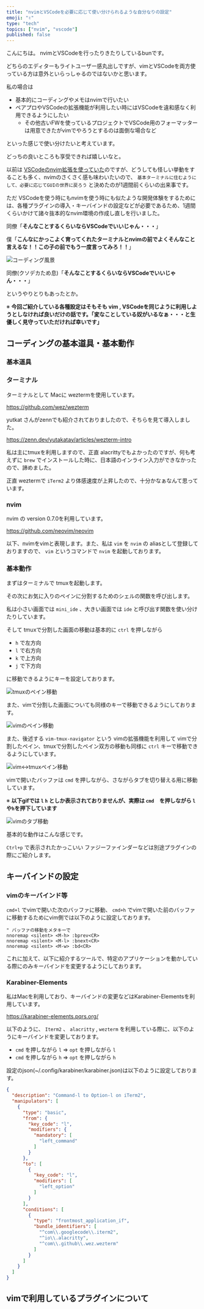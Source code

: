 ```yaml
---
title: "nvimとVSCodeを必要に応じて使い分けられるような自分なりの設定"
emoji: "✌️"
type: "tech"
topics: ["nvim", "vscode"]
published: false
---
```


こんにちは。
nvimとVSCodeを行ったりきたりしているbunです。

どちらのエディターもライトユーザー感丸出しですが、vimとVSCodeを両方使っている方は意外といらっしゃるのではないかと思います。

私の場合は

- 基本的にコーディングやメモはnvimで行いたい
- ペアプロやVSCodeの拡張機能が利用したい時にはVSCodeを違和感なく利用できるようにしたい
  - その他古いFWを使っているプロジェクトでVSCode用のフォーマッターは用意できたがvimでやろうとするのは面倒な場合など

といった感じで使い分けたいと考えています。

どっちの良いところも享受できれば嬉しいなと。

以前は [VSCodeのnvim拡張を使っていた](https://zenn.dev/bun913/articles/02785aed0ba50e)のですが、どうしても怪しい挙動をすることも多く、nvimのさくさく感も味わいたいので、 `基本ターミナルに住むようにして、必要に応じてGUIの世界に戻ろう` と決めたのが1週間前くらいの出来事です。

ただ VSCodeを使う時にもnvimを使う時にも似たような開発体験をするためには、各種プラグインの導入・キーバインドの設定などが必要であるため、1週間くらいかけて諸々抜本的なnvim環境の作成し直しを行いました。

同僚「**そんなことするくらいならVSCodeでいいじゃん・・・**」

僕「**こんなにかっこよく育ってくれたターミナルとnvimの前でよくそんなこと言えるな！！この子の前でもう一度言ってみろ！！**」

![コーディング風景](/images/nvim/terminal.jpeg)

同僚(クソデカため息)「**そんなことするくらいならVSCodeでいいじゃん・・・**」

というやりとりもあったとか。

※ **今回ご紹介している各種設定はそもそも vim , VSCodeを同じように利用しようとしなければ良いだけの話です。「変なことしている奴がいるなぁ・・・と生優しく見守っていただければ幸いです」**

## コーディングの基本道具・基本動作

### 基本道具

### ターミナル

ターミナルとして Macに weztermを使用しています。

https://github.com/wez/wezterm

yutkat さんがzennでも紹介されておりましたので、そちらを見て導入しました。

https://zenn.dev/yutakatay/articles/wezterm-intro

私は主にtmuxを利用しますので、正直 alacrittyでもよかったのですが、何も考えずに `brew` でインストールした時に、日本語のインライン入力ができなかったので、諦めました。

正直 weztermで `iTerm2` より体感速度が上昇したので、十分かなぁなんて思っています。

### nvim

nvim の version 0.7.0を利用しています。

https://github.com/neovim/neovim

以下、nvimをvimと表現します。また、私は `vim` を `nvim` の aliasとして登録しておりますので、 `vim` というコマンドで `nvim` を起動しております。

### 基本動作

まずはターミナルで tmuxを起動します。

その次にお気に入りのペインに分割するためのシェルの関数を呼び出します。

私は小さい画面では `mini_ide` 、大きい画面では `ide` と呼び出す関数を使い分けたりしています。

そして tmuxで分割した画面の移動は基本的に `ctrl` を押しながら

- `h` で左方向
- `l` で右方向
- `k` で上方向
- `j` で下方向

に移動できるようにキーを設定しております。

![tmuxのペイン移動](/images/nvim/tmux_movement.gif)

また、vimで分割した画面についても同様のキーで移動できるようにしております。

![vimのペイン移動](/images/nvim/vim_movement.gif)

また、後述する `vim-tmux-navigator` という vimの拡張機能を利用して vimで分割したペイン、tmuxで分割したペイン双方の移動も同様に `ctrl` キーで移動できるようにしています。

![vim<->tmuxペイン移動](/images/nvim/vim_tmux_movement.gif)

vimで開いたバッファは `cmd` を押しながら、さながらタブを切り替える用に移動しています。

※ **以下gifでは `l` `h` としか表示されておりませんが、実際は `cmd`　を押しながら `l` や`h`を押下しています**

![vimのタブ移動](/images/nvim/vim_tab_movement.gif)

基本的な動作はこんな感じです。

`Ctrl+p` で表示されたかっこいい ファジーファインダーなどは別途プラグインの際にご紹介します。


## キーバインドの設定

### vimのキーバインド等

`cmd+l` でvimで開いた次のバッファに移動、 `cmd+h` でvimで開いた前のバッファに移動するためにvim側では以下のように設定しております。

```vim
" バッファの移動をメタキーで
nnoremap <silent> <M-h> :bprev<CR>
nnoremap <silent> <M-l> :bnext<CR>
nnoremap <silent> <M-w> :bd<CR>
```

これに加えて、以下に紹介するツールで、特定のアプリケーションを動かしている際にのみキーバインドを変更するようにしております。

### Karabiner-Elements

私はMacを利用しており、キーバインドの変更などはKarabiner-Elementsを利用しています。

https://karabiner-elements.pqrs.org/

以下のように、 `Iterm2` 、 `alacritty` , `wezterm` を利用している際に、以下のようにキーバインドを変更しております。

- `cmd` を押しながら `l` => `opt` を押しながら `l`
- `cmd` を押しながら `h` => `opt` を押しながら `h`

設定のjson(~/.config/karabiner/karabiner.json)は以下のように設定しております。

```json
{
  "description": "Command-l to Option-l on iTerm2",
  "manipulators": [
    {
      "type": "basic",
      "from": {
        "key_code": "l",
        "modifiers": {
          "mandatory": [
            "left_command"
          ]
        }
      },
      "to": [
        {
          "key_code": "l",
          "modifiers": [
            "left_option"
          ]
        }
      ],
      "conditions": [
        {
          "type": "frontmost_application_if",
          "bundle_identifiers": [
            "^com\\.googlecode\\.iterm2",
            "^io\\.alacritty",
            "^com\\.github\\.wez.wezterm"
          ]
        }
      ]
    }
  ]
}

```

## vimで利用しているプラグインについて
